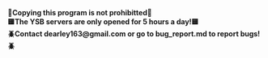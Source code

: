 <!DOCTYPE>
<html>
<b>📝Copying this program is not prohibitted📝<b/>
<br>
<b>🟨The YSB servers are only opened for 5 hours a day!🟨<b/>
<br>
<b>🪲Contact dearley163@gmail.com or go to bug_report.md to report bugs!🪲<b/>

